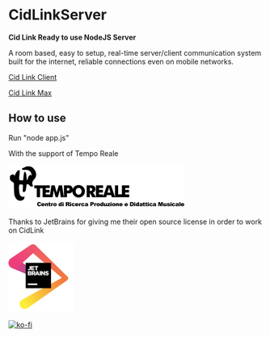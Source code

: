 # CidLinkServer
**Cid Link Ready to use NodeJS Server**

A room based, easy to setup, real-time server/client communication system built for the internet, reliable connections even on mobile networks.

[Cid Link Client](https://github.com/EnricoPietrocola/CidLinkClient)

[Cid Link Max](https://github.com/EnricoPietrocola/CidLinkMax)

## How to use
Run "node app.js"


With the support of Tempo Reale

[![temporeale.it](https://raw.githubusercontent.com/EnricoPietrocola/Cid/master/temporealelogo.png)](https://temporeale.it/en/)

Thanks to JetBrains for giving me their open source license in order to work on CidLink

[![JetBrainLogo](https://raw.githubusercontent.com/EnricoPietrocola/Cid/master/jetbrains128.png)](https://www.jetbrains.com/?from=CidReader(AndroidandWeb))

[![ko-fi](https://ko-fi.com/img/githubbutton_sm.svg)](https://ko-fi.com/X8X1740RS)
